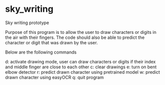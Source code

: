 # sky_writing
Sky writing prototype

Purpose of this program is to allow the user to draw characters or digits in the air with their fingers. The code should also be able to predict the character or digit that was drawn by the user. 

Below are the following commands 

d: activate drawing mode, user can draw characters or digits if their index and middle finger are close to each other 
c: clear drawings 
e: turn on bent elbow detector 
r: predict drawn character using pretrained model 
w: predict drawn character using easyOCR
q: quit program
